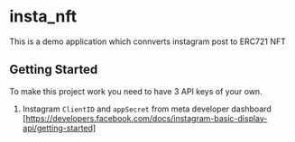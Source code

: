 # insta_nft

This is a demo application which connverts instagram post to ERC721 NFT

## Getting Started

To make this project work you need to have 3 API keys of your own.

1. Instagram `ClientID` and `appSecret` from meta developer dashboard
    [https://developers.facebook.com/docs/instagram-basic-display-api/getting-started]
